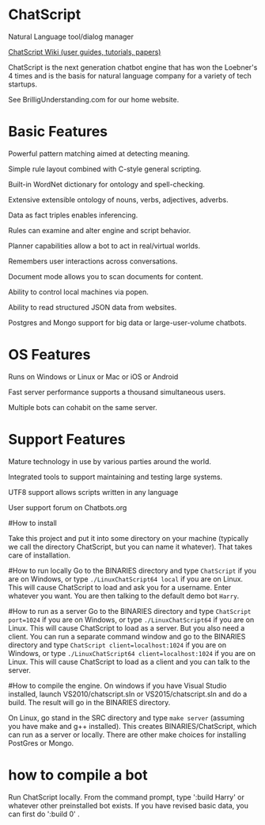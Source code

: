 # ChatScript
Natural Language tool/dialog manager

[ChatScript Wiki (user guides, tutorials, papers)](https://github.com/bwilcox-1234/ChatScript/blob/master/WIKI/README.md)

ChatScript is the next generation chatbot engine that has won the Loebner's 4 times and is the basis for natural language company for a variety of tech startups.

See BrilligUnderstanding.com for our home website.

# Basic Features

Powerful pattern matching aimed at detecting meaning.

Simple rule layout combined with C-style general scripting.

Built-in WordNet dictionary for ontology and spell-checking.

Extensive extensible ontology of nouns, verbs, adjectives, adverbs.

Data as fact triples enables inferencing.

Rules can examine and alter engine and script behavior.

Planner capabilities allow a bot to act in real/virtual worlds.

Remembers user interactions across conversations.

Document mode allows you to scan documents for content.

Ability to control local machines via popen.

Ability to read structured JSON data from websites.

Postgres and Mongo support for big data or large-user-volume chatbots.



# OS Features

Runs on Windows or Linux or Mac or iOS or Android

Fast server performance supports a thousand simultaneous users.

Multiple bots can cohabit on the same server.



# Support Features

Mature technology in use by various parties around the world.

Integrated tools to support maintaining and testing large systems.

UTF8 support allows scripts written in any language

User support forum on Chatbots.org


#How to install

Take this project and put it into some directory on your machine (typically we call the directory ChatScript, but you can name it whatever). That takes care of installation.

#How to run locally
Go to the BINARIES directory and type `ChatScript` if you are on Windows, or type `./LinuxChatScript64 local` if you are on Linux. This will cause ChatScript to load and ask you for a username. Enter whatever you want. You are then talking to the default demo bot `Harry`.

#How to run as a server
Go to the BINARIES directory and type `ChatScript port=1024` if you are on Windows, or type `./LinuxChatScript64` if you are on Linux. This will cause ChatScript to load as a server. But you also need a client. You can run a separate command window and go to the BINARIES directory and type `ChatScript client=localhost:1024` if you are on Windows, or type `./LinuxChatScript64 client=localhost:1024` if you are on Linux. This will cause ChatScript to load as a client and you can talk to the server. 

#How to compile the engine.
On windows if you have Visual Studio installed, launch VS2010/chatscript.sln or VS2015/chatscript.sln and do a build. The result will go in the BINARIES directory.

On Linux, go stand in the SRC directory and type `make server` (assuming you have make and g++ installed). This creates BINARIES/ChatScript, which can run as a server or locally. There are other make choices for installing PostGres or Mongo.

# how to compile a bot
Run ChatScript locally. From the command prompt, type ':build Harry' or whatever other preinstalled bot exists. If you have revised basic data, you can first do ':build 0' .